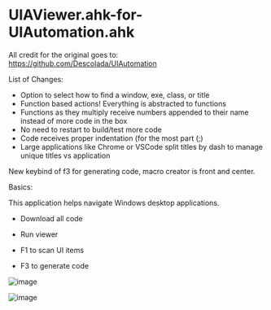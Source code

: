 # UIAViewer.ahk-for-UIAutomation.ahk

All credit for the original goes to: https://github.com/Descolada/UIAutomation

List of Changes:

- Option to select how to find a window, exe, class, or title
- Function based actions! Everything is abstracted to functions
- Functions as they multiply receive numbers appended to their name instead of more code in the box
- No need to restart to build/test more code
- Code receives proper indentation (for the most part (;)
- Large applications like Chrome or VSCode split titles by dash to manage unique titles vs application

New keybind of f3 for generating code, macro creator is front and center.

Basics: 

This application helps navigate Windows desktop applications. 

- Download all code 

- Run viewer

- F1 to scan UI items

- F3 to generate code


 ![image](https://user-images.githubusercontent.com/98753696/219795364-63000373-8bed-49d9-93c2-e2cc2d801b00.png)



 ![image](https://user-images.githubusercontent.com/98753696/219795405-97e884fb-5437-4438-9145-222203e50a0a.png)

